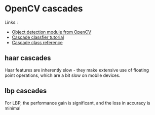 # OpenCV cascades

Links :

* [Object detection module from OpenCV](https://docs.opencv.org/3.4/d5/d54/group__objdetect.html)
* [Cascade classfier tutorial](https://docs.opencv.org/3.4.1/db/d28/tutorial_cascade_classifier.html)
* [Cascade class reference](https://docs.opencv.org/3.4.1/d1/de5/classcv_1_1CascadeClassifier.html#ab3e572643114c43b21074df48c565a27)

## haar cascades

Haar features are inherently slow - they make extensive use of floating point operations, which are a bit slow on mobile devices.

## lbp cascades

For LBP, the performance gain is significant, and the loss in accuracy is minimal